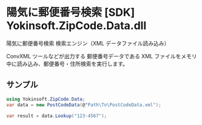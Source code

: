 ﻿# 陽気に郵便番号検索 [SDK] Yokinsoft.ZipCode.Data.dll

陽気に郵便番号検索 検索エンジン（XML データファイル読み込み）

ConvXML ツールなどが出力する 郵便番号データである XML ファイルをメモリ中に読み込み、郵便番号・住所検索を実行します。


## サンプル

```c#
using Yokinsoft.ZipCode.Data;
var data = new PostCodeData(@"Path\To\PostCodeData.xml");

var result = data.Lookup("123-4567");

```